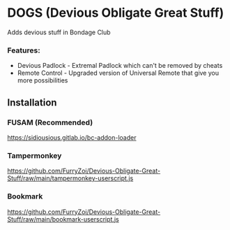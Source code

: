 # DOGS (Devious Obligate Great Stuff)
Adds devious stuff in Bondage Club
### Features:
- Devious Padlock - Extremal Padlock which can't be removed by cheats
- Remote Control - Upgraded version of Universal Remote that give you more possibilities
## Installation
### FUSAM (Recommended)
https://sidiousious.gitlab.io/bc-addon-loader
### Tampermonkey
https://github.com/FurryZoi/Devious-Obligate-Great-Stuff/raw/main/tampermonkey-userscript.js
### Bookmark
https://github.com/FurryZoi/Devious-Obligate-Great-Stuff/raw/main/bookmark-userscript.js
